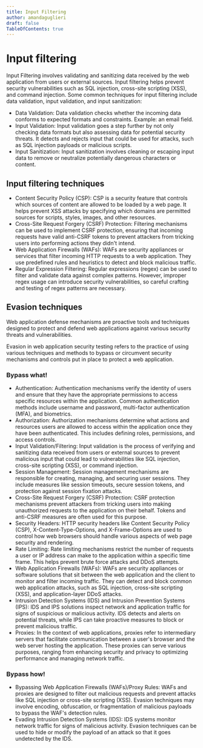 ```yaml
---
title: Input Filtering
author: amandaguglieri
draft: false
TableOfContents: true
---
```

# Input filtering

Input Filtering involves validating and sanitizing data received by the web application from users or external sources. Input filtering helps prevent security vulnerabilities such as SQL injection, cross-site scripting (XSS), and command injection. Some common techniques for input filtering include data validation, input validation, and input sanitization:

- Data Validation: Data validation checks whether the incoming data conforms to expected formats and constraints. Example: an email field.
- Input Validation: Input validation goes a step further by not only checking data formats but also assessing data for potential security threats. It detects and rejects input that could be used for attacks, such as SQL injection payloads or malicious scripts.
- Input Sanitization: Input sanitization involves cleaning or escaping input data to remove or neutralize potentially dangerous characters or content.


## Input filtering techniques

- Content Security Policy (CSP): CSP is a security feature that controls which sources of content are allowed to be loaded by a web page. It helps prevent XSS attacks by specifying which domains are permitted sources for scripts, styles, images, and other resources.
- Cross-Site Request Forgery (CSRF) Protection: Filtering mechanisms can be used to implement CSRF protection, ensuring that incoming requests have valid anti-CSRF tokens to prevent attackers from tricking users into performing actions they didn't intend.
- Web Application Firewalls (WAFs): WAFs are security appliances or services that filter incoming HTTP requests to a web application. They use predefined rules and heuristics to detect and block malicious traffic. 
- Regular Expression Filtering: Regular expressions (regex) can be used to filter and validate data against complex patterns. However, improper regex usage can introduce security  vulnerabilities, so careful crafting and testing of regex patterns are necessary.

## Evasion techniques

Web application defense mechanisms are proactive tools and techniques designed to protect and defend web applications against various security threats and vulnerabilities.

Evasion in web application security testing refers to the practice of using various techniques and methods to bypass or  circumvent security mechanisms and controls put in place to protect a web application. 

### Bypass what!

- Authentication: Authentication mechanisms verify the identity of users and ensure that they have the appropriate permissions to access specific resources within the application. Common authentication methods include username and password, multi-factor authentication (MFA), and biometrics.
- Authorization: Authorization mechanisms determine what actions and resources users are allowed to access within the application once they have been authenticated. This includes defining roles, permissions, and access controls.
- Input Validation/Filtering: Input validation is the process of verifying and sanitizing data received from users or external sources to prevent malicious input that could lead to vulnerabilities like SQL injection, cross-site scripting (XSS), or command injection.
- Session Management: Session management mechanisms are responsible for creating, managing, and securing user  sessions. They include measures like session timeouts, secure session tokens, and protection against session fixation attacks.
- Cross-Site Request Forgery (CSRF) Protection: CSRF protection mechanisms prevent attackers from tricking users into making unauthorized requests to the application on their behalf. Tokens and anti-CSRF measures are often used for this purpose.
- Security Headers: HTTP security headers like Content  Security Policy (CSP), X-Content-Type-Options, and X-Frame-Options are used to control how web browsers should handle various aspects of web page security and rendering.
- Rate Limiting: Rate limiting mechanisms restrict the number of requests a user or IP address can make to the application within a specific time frame. This helps prevent brute force attacks and DDoS attempts.
- Web Application Firewalls (WAFs): WAFs are security  appliances or software solutions that sit between the web application and the client to monitor and filter incoming traffic. They can detect and block common web application attacks, such as SQL injection, cross-site scripting (XSS), and application-layer DDoS attacks. 
- Intrusion Detection Systems (IDS) and Intrusion Prevention Systems  (IPS): IDS and IPS solutions inspect network and application traffic for signs of suspicious or malicious activity. IDS detects and alerts on potential threats, while IPS can take proactive measures to block or prevent malicious traffic.
- Proxies: In the context of web applications, proxies refer to intermediary servers that facilitate communication between a user's browser and the web server hosting the application. These proxies can serve various purposes, ranging from enhancing security and privacy to optimizing performance and managing network traffic.


### Bypass how!

- Bypassing Web Application Firewalls (WAFs)/Proxy Rules: WAFs and proxies are designed to filter out malicious requests and prevent attacks like SQL injection or cross-site scripting (XSS). Evasion techniques may involve encoding, obfuscation, or fragmentation of malicious payloads to bypass the WAF's detection rules.
- Evading Intrusion Detection Systems (IDS): IDS systems monitor network traffic for signs of malicious activity. Evasion techniques can be used to hide or modify the payload of an attack so that it goes undetected by the IDS.

